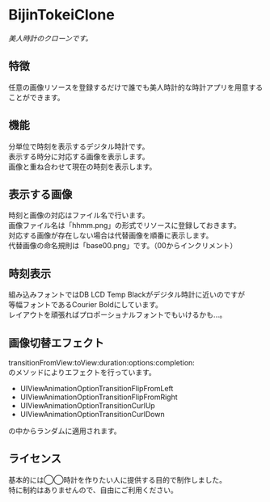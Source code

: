# BijinTokeiClone
*美人時計のクローンです。*

## 特徴
任意の画像リソースを登録するだけで誰でも美人時計的な時計アプリを用意することができます。

## 機能
分単位で時刻を表示するデジタル時計です。  
表示する時分に対応する画像を表示します。  
画像と重ね合わせて現在の時刻を表示します。

## 表示する画像
時刻と画像の対応はファイル名で行います。  
画像ファイル名は「hhmm.png」の形式でリソースに登録しておきます。  
対応する画像が存在しない場合は代替画像を順番に表示します。  
代替画像の命名規則は「base00.png」です。（00からインクリメント）

## 時刻表示
組み込みフォントではDB LCD Temp Blackがデジタル時計に近いのですが  
等幅フォントであるCourier Boldにしています。  
レイアウトを頑張ればプロポーショナルフォントでもいけるかも…。

## 画像切替エフェクト
transitionFromView:toView:duration:options:completion:  
のメソッドによりエフェクトを行っています。

* UIViewAnimationOptionTransitionFlipFromLeft
* UIViewAnimationOptionTransitionFlipFromRight
* UIViewAnimationOptionTransitionCurlUp
* UIViewAnimationOptionTransitionCurlDown

の中からランダムに適用されます。

## ライセンス
基本的には◯◯時計を作りたい人に提供する目的で制作しました。  
特に制約はありませんので、自由にご利用ください。
